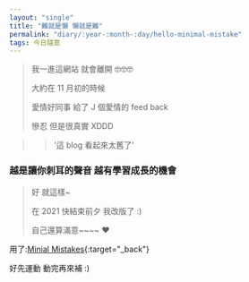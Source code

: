 ```yaml
---
layout: "single"
title: "難就是懶 懶就是難"
permalink: "diary/:year-:month-:day/hello-minimal-mistake"
tags: 今日隨意
---
```


> 我一進這網站 就會離開 🤓🤓🤓
>
> 大約在 11 月初的時候
>
> 愛情好同事 給了 J 個愛情的 feed back
>
> 慘忍 但是很真實 XDDD

>> '這 blog 看起來太舊了'

### 越是讓你刺耳的聲音 越有學習成長的機會

> 好 就這樣~ 
>
> 在 2021 快結束前夕 我改版了 :)
>
> 自己還算滿意~~~~ :heart:

用了:[Minial Mistakes](https://mmistakes.github.io/minimal-mistakes/){:target="_back"}

好先運動 動完再來補 :)
